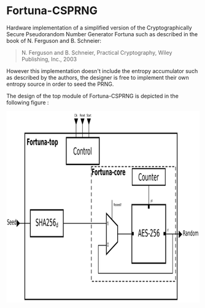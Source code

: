 # Fortuna-CSPRNG

Hardware implementation of a simplified version of the Cryptographically Secure Pseudorandom Number Generator Fortuna such as described in the book of N. Ferguson and B. Schneier:

> N. Ferguson and B. Schneier, Practical Cryptography, Wiley Publishing, Inc., 2003

However this implementation doesn't include the entropy accumulator such as described by the authors, the designer is free to implement their own entropy source in order to seed the PRNG.

The design of the top module of Fortuna-CSPRNG is depicted in the following figure :

<div style="display: flex; justify-content: center; align-items: center;">
  <img src="doc/fortuna.svg" alt="Alt text" width="1920" height="500">
</div>
